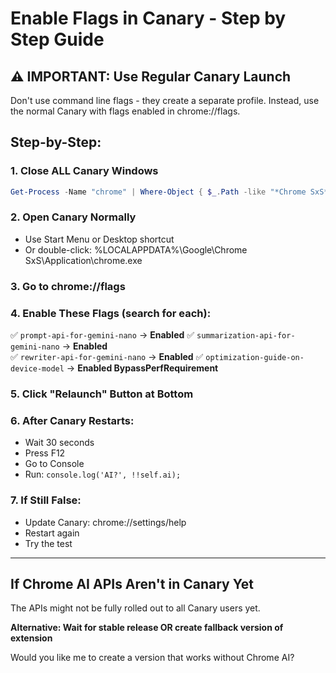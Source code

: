 # Enable Flags in Canary - Step by Step Guide

## ⚠️ IMPORTANT: Use Regular Canary Launch

Don't use command line flags - they create a separate profile.
Instead, use the normal Canary with flags enabled in chrome://flags.

## Step-by-Step:

### 1. Close ALL Canary Windows
```powershell
Get-Process -Name "chrome" | Where-Object { $_.Path -like "*Chrome SxS*" } | Stop-Process -Force
```

### 2. Open Canary Normally
- Use Start Menu or Desktop shortcut
- Or double-click: %LOCALAPPDATA%\Google\Chrome SxS\Application\chrome.exe

### 3. Go to chrome://flags

### 4. Enable These Flags (search for each):

✅ `prompt-api-for-gemini-nano` → **Enabled**
✅ `summarization-api-for-gemini-nano` → **Enabled**  
✅ `rewriter-api-for-gemini-nano` → **Enabled**
✅ `optimization-guide-on-device-model` → **Enabled BypassPerfRequirement**

### 5. Click "Relaunch" Button at Bottom

### 6. After Canary Restarts:
- Wait 30 seconds
- Press F12
- Go to Console
- Run: `console.log('AI?', !!self.ai);`

### 7. If Still False:
- Update Canary: chrome://settings/help
- Restart again
- Try the test

---

## If Chrome AI APIs Aren't in Canary Yet

The APIs might not be fully rolled out to all Canary users yet.

**Alternative: Wait for stable release OR create fallback version of extension**

Would you like me to create a version that works without Chrome AI?
